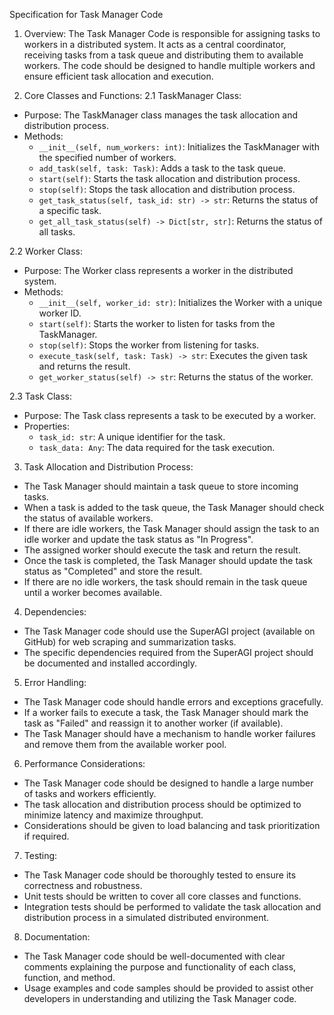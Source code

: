 Specification for Task Manager Code

1. Overview:
The Task Manager Code is responsible for assigning tasks to workers in a distributed system. It acts as a central coordinator, receiving tasks from a task queue and distributing them to available workers. The code should be designed to handle multiple workers and ensure efficient task allocation and execution.

2. Core Classes and Functions:
2.1 TaskManager Class:
- Purpose: The TaskManager class manages the task allocation and distribution process.
- Methods:
  - `__init__(self, num_workers: int)`: Initializes the TaskManager with the specified number of workers.
  - `add_task(self, task: Task)`: Adds a task to the task queue.
  - `start(self)`: Starts the task allocation and distribution process.
  - `stop(self)`: Stops the task allocation and distribution process.
  - `get_task_status(self, task_id: str) -> str`: Returns the status of a specific task.
  - `get_all_task_status(self) -> Dict[str, str]`: Returns the status of all tasks.

2.2 Worker Class:
- Purpose: The Worker class represents a worker in the distributed system.
- Methods:
  - `__init__(self, worker_id: str)`: Initializes the Worker with a unique worker ID.
  - `start(self)`: Starts the worker to listen for tasks from the TaskManager.
  - `stop(self)`: Stops the worker from listening for tasks.
  - `execute_task(self, task: Task) -> str`: Executes the given task and returns the result.
  - `get_worker_status(self) -> str`: Returns the status of the worker.

2.3 Task Class:
- Purpose: The Task class represents a task to be executed by a worker.
- Properties:
  - `task_id: str`: A unique identifier for the task.
  - `task_data: Any`: The data required for the task execution.

3. Task Allocation and Distribution Process:
- The Task Manager should maintain a task queue to store incoming tasks.
- When a task is added to the task queue, the Task Manager should check the status of available workers.
- If there are idle workers, the Task Manager should assign the task to an idle worker and update the task status as "In Progress".
- The assigned worker should execute the task and return the result.
- Once the task is completed, the Task Manager should update the task status as "Completed" and store the result.
- If there are no idle workers, the task should remain in the task queue until a worker becomes available.

4. Dependencies:
- The Task Manager code should use the SuperAGI project (available on GitHub) for web scraping and summarization tasks.
- The specific dependencies required from the SuperAGI project should be documented and installed accordingly.

5. Error Handling:
- The Task Manager code should handle errors and exceptions gracefully.
- If a worker fails to execute a task, the Task Manager should mark the task as "Failed" and reassign it to another worker (if available).
- The Task Manager should have a mechanism to handle worker failures and remove them from the available worker pool.

6. Performance Considerations:
- The Task Manager code should be designed to handle a large number of tasks and workers efficiently.
- The task allocation and distribution process should be optimized to minimize latency and maximize throughput.
- Considerations should be given to load balancing and task prioritization if required.

7. Testing:
- The Task Manager code should be thoroughly tested to ensure its correctness and robustness.
- Unit tests should be written to cover all core classes and functions.
- Integration tests should be performed to validate the task allocation and distribution process in a simulated distributed environment.

8. Documentation:
- The Task Manager code should be well-documented with clear comments explaining the purpose and functionality of each class, function, and method.
- Usage examples and code samples should be provided to assist other developers in understanding and utilizing the Task Manager code.

